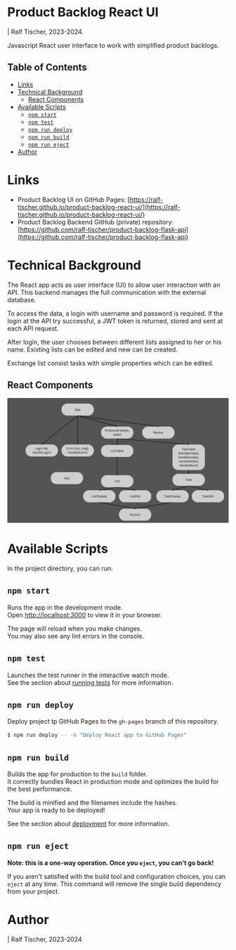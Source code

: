# Product Backlog React UI

| Ralf Tischer, 2023-2024.

Javascript React user interface to work with simplified product backlogs. 

<!-- MD-TOC START LEVEL 2 -->

## Table of Contents

- [Links](#links)
- [Technical Background](#technical-background)
  - [React Components](#react-components)
- [Available Scripts](#available-scripts)
  - [`npm start`](#`npm-start`)
  - [`npm test`](#`npm-test`)
  - [`npm run deploy`](#`npm-run-deploy`)
  - [`npm run build`](#`npm-run-build`)
  - [`npm run eject`](#`npm-run-eject`)
- [Author](#author)

<!-- MD-TOC END -->

# Links

* Product Backlog UI on GitHub Pages: [https://ralf-tischer.github.io/product-backlog-react-ui/](https://ralf-tischer.github.io/product-backlog-react-ui/)
* Product Backlog Backend GitHub (private) repository: [https://github.com/ralf-tischer/product-backlog-flask-api](https://github.com/ralf-tischer/product-backlog-flask-api)

# Technical Background

The React app acts as user interface (UI) to allow user interaction with an API. This backend manages the full communication with the external database. 

To access the data, a login with username and password is required. If the login at the API try successful, a JWT token is returned, stored and sent at each API request. 

After login, the user chooses between different lists assigned to her or his name. Existing lists can be edited and new can be created. 

Exchange list consist tasks with simple properties which can be edited. 

## React Components

![Charts of Components](./docu/ProductBacklogComponents.png)

# Available Scripts

In the project directory, you can run:

## `npm start`

Runs the app in the development mode.\
Open [http://localhost:3000](http://localhost:3000) to view it in your browser.

The page will reload when you make changes.\
You may also see any lint errors in the console.

## `npm test`

Launches the test runner in the interactive watch mode.\
See the section about [running tests](https://facebook.github.io/create-react-app/docs/running-tests) for more information.

## `npm run deploy`

Deploy project tp GitHub Pages to the `gh-pages` branch of this repository.

 ```bash
 $ npm run deploy -- -m "Deploy React app to GitHub Pages"
 ```

## `npm run build`

Builds the app for production to the `build` folder.\
It correctly bundles React in production mode and optimizes the build for the best performance.

The build is minified and the filenames include the hashes.\
Your app is ready to be deployed!

See the section about [deployment](https://facebook.github.io/create-react-app/docs/deployment) for more information.

## `npm run eject`

**Note: this is a one-way operation. Once you `eject`, you can't go back!**

If you aren't satisfied with the build tool and configuration choices, you can `eject` at any time. This command will remove the single build dependency from your project.

# Author
| Ralf Tischer, 
2023-2024
